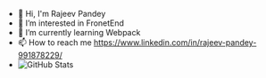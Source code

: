 - 👋 Hi, I'm Rajeev Pandey
- 👀 I’m interested in FronetEnd 
- 🌱 I’m currently learning Webpack
- 📫 How to reach me https://www.linkedin.com/in/rajeev-pandey-991878229/
- ![GitHub Stats](https://github-readme-stats.vercel.app/api?username=rajeevcodes0)

<!---
rajeevcodes0/rajeevcodes0 is a ✨ special ✨ repository because its `README.md` (this file) appears on your GitHub profile.
You can click the Preview link to take a look at your changes.
--->
